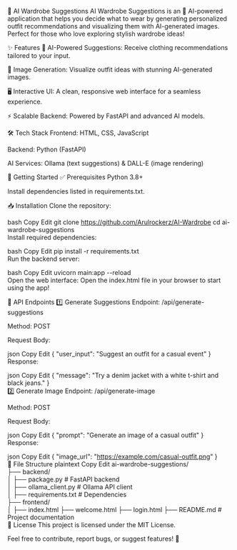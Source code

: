 👗 AI Wardrobe Suggestions
AI Wardrobe Suggestions is an 🌟 AI-powered application that helps you decide what to wear by generating personalized outfit recommendations and visualizing them with AI-generated images. Perfect for those who love exploring stylish wardrobe ideas!

✨ Features
🤖 AI-Powered Suggestions: Receive clothing recommendations tailored to your input.

🎨 Image Generation: Visualize outfit ideas with stunning AI-generated images.

🖥️ Interactive UI: A clean, responsive web interface for a seamless experience.

⚡ Scalable Backend: Powered by FastAPI and advanced AI models.

🛠️ Tech Stack
Frontend: HTML, CSS, JavaScript

Backend: Python (FastAPI)

AI Services: Ollama (text suggestions) & DALL-E (image rendering)

🚀 Getting Started
✅ Prerequisites
Python 3.8+

Install dependencies listed in requirements.txt.

📥 Installation
Clone the repository:

bash
Copy
Edit
git clone https://github.com/Arulrockerz/AI-Wardrobe
cd ai-wardrobe-suggestions  
Install required dependencies:

bash
Copy
Edit
pip install -r requirements.txt  
Run the backend server:

bash
Copy
Edit
uvicorn main:app --reload  
Open the web interface:
Open the index.html file in your browser to start using the app!

🔌 API Endpoints
1️⃣ Generate Suggestions
Endpoint: /api/generate-suggestions

Method: POST

Request Body:

json
Copy
Edit
{ "user_input": "Suggest an outfit for a casual event" }  
Response:

json
Copy
Edit
{ "message": "Try a denim jacket with a white t-shirt and black jeans." }  
2️⃣ Generate Image
Endpoint: /api/generate-image

Method: POST

Request Body:

json
Copy
Edit
{ "prompt": "Generate an image of a casual outfit" }  
Response:

json
Copy
Edit
{ "image_url": "https://example.com/casual-outfit.png" }  
📂 File Structure
plaintext
Copy
Edit
ai-wardrobe-suggestions/  
├── backend/  
│   ├── package.py               # FastAPI backend  
│   ├── ollama_client.py      # Ollama API client  
│   ├── requirements.txt      # Dependencies  
├── frontend/  
│   ├── index.html
    ├── welcome.html
    ├── login.html
├── README.md                 # Project documentation  
📜 License
This project is licensed under the MIT License.

Feel free to contribute, report bugs, or suggest features! 🌟
